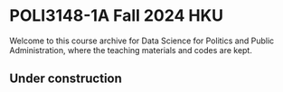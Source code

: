 # POLI3148-1A Fall 2024 HKU

Welcome to this course archive for Data Science for Politics and Public Administration, where the teaching materials and codes are kept.

## Under construction
